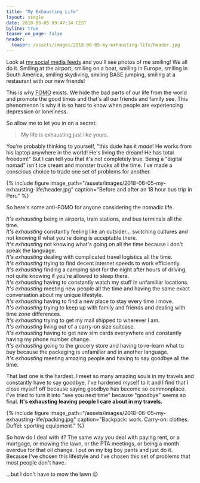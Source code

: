 ```yaml
---
title: "My Exhausting Life"
layout: single
date: 2018-06-05 09:47:14 CEST
byline: true
teaser_on_page: false
header:
  teaser: /assets/images/2018-06-05-my-exhausting-life/header.jpg
---
```


Look at [my social media feeds](https://www.instagram.com/markrickert/) and you'll see photos of me smiling! We all do it. Smiling at the airport, smiling on a boat, smiling in Europe, smiling in South America, smiling skydiving, smiling BASE jumping, smiling at a restaurant with our new friends!

This is why [FOMO](https://psychcentral.com/blog/fomo-addiction-the-fear-of-missing-out/) exists. We hide the bad parts of our life from the world and promote the good times and that's all our friends and family see. This phenomenon is why it is so hard to know when people are experiencing depression or loneliness.

So allow me to let you in on a secret:

> My life is exhausting just like yours.

You're probably thinking to yourself, "this dude has it *made*! He works from his laptop anywhere in the world! He's living the dream! He has total freedom!" But I can tell you that it's not completely true. Being a "digital nomad" isn't ice cream and monster trucks all the time. I've made a conscious choice to trade one set of problems for another.

{% include figure image_path="/assets/images/2018-06-05-my-exhausting-life/header.jpg" caption="Before and after an 18 hour bus trip in Peru" %}

So here's some anti-FOMO for anyone considering the nomadic life.

*It's exhausting* being in airports, train stations, and bus terminals all the time.  
*It's exhausting* constantly feeling like an outsider... switching cultures and not knowing if what you're doing is acceptable there.  
*It's exhausting* not knowing what's going on all the time because I don't speak the language.  
*It's exhausting* dealing with complicated travel logistics all the time.  
*It's exhausting* trying to find decent internet speeds to work efficiently.  
*It's exhausting* finding a camping spot for the night after hours of driving, not quite knowing if you're allowed to sleep there.  
*It's exhausting* having to constantly watch my stuff in unfamiliar locations.  
*It's exhausting* meeting new people all the time and having the same exact conversation about my unique lifestyle.  
*It's exhausting* having to find a new place to stay every time I move.  
*It's exhausting* trying to keep up with family and friends and dealing with time zone differences.  
*It's exhausting* trying to get my mail shipped to wherever I am.  
*It's exhausting* living out of a carry-on size suitcase.  
*It's exhausting* having to get new sim cards everywhere and constantly having my phone number change.  
*It's exhausting* going to the grocery store and having to re-learn what to buy because the packaging is unfamiliar and in another language.  
*It's exhausting* meeting amazing people and having to say goodbye all the time.

That last one is the hardest. I meet so many amazing souls in my travels and constantly have to say goodbye. I've hardened myself to it and I find that I close myself off because saying goodbye has become so commonplace. I've tried to turn it into "see you next time" because "goodbye" seems so final. **It's exhausting leaving people I care about in my travels.**

{% include figure image_path="/assets/images/2018-06-05-my-exhausting-life/packing.jpg" caption="Backpack: work. Carry-on: clothes. Duffel: sporting equipment." %}

So how do I deal with it? The same way you deal with paying rent, or a mortgage, or mowing the lawn, or the PTA meetings, or being a month overdue for that oil change. I put on my big boy pants and just do it. Because I've chosen this lifestyle and I've chosen this set of problems that most people don't have. 

...but I don't have to mow the lawn 😉 